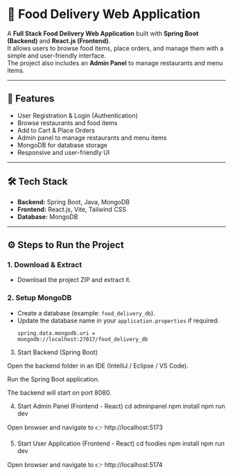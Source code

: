# 🍔 Food Delivery Web Application

A **Full Stack Food Delivery Web Application** built with **Spring Boot (Backend)** and **React.js (Frontend)**.  
It allows users to browse food items, place orders, and manage them with a simple and user-friendly interface.  
The project also includes an **Admin Panel** to manage restaurants and menu items.

---

## 🚀 Features
- User Registration & Login (Authentication)  
- Browse restaurants and food items  
- Add to Cart & Place Orders  
- Admin panel to manage restaurants and menu items  
- MongoDB for database storage  
- Responsive and user-friendly UI  

---

## 🛠️ Tech Stack
- **Backend:** Spring Boot, Java, MongoDB  
- **Frontend:** React.js, Vite, Tailwind CSS  
- **Database:** MongoDB  

---

## ⚙️ Steps to Run the Project

### 1. Download & Extract
- Download the project ZIP and extract it.  

### 2. Setup MongoDB
- Create a database (example: `food_delivery_db`).  
- Update the database name in your `application.properties` if required:
  ```properties
  spring.data.mongodb.uri = mongodb://localhost:27017/food_delivery_db
3. Start Backend (Spring Boot)

Open the backend folder in an IDE (IntelliJ / Eclipse / VS Code).

Run the Spring Boot application.

The backend will start on port 8080.

4. Start Admin Panel (Frontend - React)
cd adminpanel
npm install
npm run dev


Open browser and navigate to 👉 http://localhost:5173

5. Start User Application (Frontend - React)
cd foodies
npm install
npm run dev


Open browser and navigate to 👉 http://localhost:5174 
